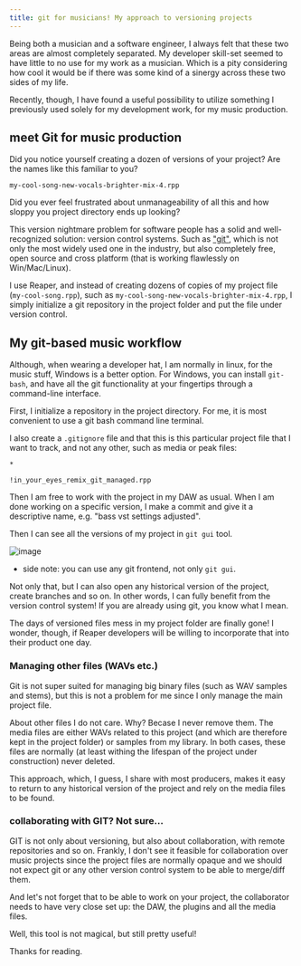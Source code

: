 ```yaml
---
title: git for musicians! My approach to versioning projects
---
```


Being both a musician and a software engineer, I always felt that these two areas are almost completely separated. My developer skill-set seemed to have little to no use for my work as a musician. Which is a pity considering how cool it would be if there was some kind of a sinergy across these two sides of my life.

Recently, though, I have found a useful possibility to utilize something I previously used solely for my development work, for my music production.

## meet Git for music production

Did you notice yourself creating a dozen of versions of your project? Are the names like this familiar to you? 

`my-cool-song-new-vocals-brighter-mix-4.rpp`

Did you ever feel frustrated about unmanageability of all this and how sloppy you project directory ends up looking?

This version nightmare problem for software people has a solid and well-recognized solution: version control systems. Such as ["git"](https://git-scm.com/), which is not only the most widely used one in the industry, but also completely free, open source and cross platform (that is working flawlessly on Win/Mac/Linux).

I use Reaper, and instead of creating dozens of copies of my project file (`my-cool-song.rpp`), such as `my-cool-song-new-vocals-brighter-mix-4.rpp`, I simply initialize a git repository in the project folder and put the file under version control.

## My git-based music workflow

Although, when wearing a developer hat, I am normally in linux, for the music stuff, Windows is a better option. For Windows, you can install `git-bash`, and have all the git functionality at your fingertips through a command-line interface.

First, I initialize a repository in the project directory. For me, it is most convenient to use a git bash command line terminal.

I also create a `.gitignore` file and that this is this particular project file that I want to track, and not any other, such as media or peak files:

```.gitignore
*

!in_your_eyes_remix_git_managed.rpp
```

Then I am free to work with the project in my DAW as usual. When I am done working on a specific version, I make a commit and give it a descriptive name, e.g. "bass vst settings adjusted".

Then I can see all the versions of my project in `git gui` tool.

![image](https://user-images.githubusercontent.com/21345604/236634404-f0392a01-d22f-4893-9e90-356707eadc86.png)

* side note: you can use any git frontend, not only `git gui`.

Not only that, but I can also open any historical version of the project, create branches and so on. In other words, I can fully benefit from the version control system! If you are already using git, you know what I mean.

The days of versioned files mess in my project folder are finally gone! I wonder, though, if Reaper developers will be willing to incorporate that into their product one day.

### Managing other files (WAVs etc.)

Git is not super suited for managing big binary files (such as WAV samples and stems), but this is not a problem for me since I only manage the main project file.

About other files I do not care. Why? Becase I never remove them. The media files are either WAVs related to this project (and which are therefore kept in the project folder) or samples from my library. In both cases, these files are normally (at least withing the lifespan of the project under construction) never deleted.

This approach, which, I guess, I share with most producers, makes it easy to return to any historical version of the project and rely on the media files to be found.

### collaborating with GIT? Not sure...

GIT is not only about versioning, but also about collaboration, with remote repositories and so on. Frankly, I don't see it feasible for collaboration over music projects since the project files are normally opaque and we should not expect git or any other version control system to be able to merge/diff them.

And let's not forget that to be able to work on your project, the collaborator needs to have very close set up: the DAW, the plugins and all the media files.

Well, this tool is not magical, but still pretty useful!

Thanks for reading.
